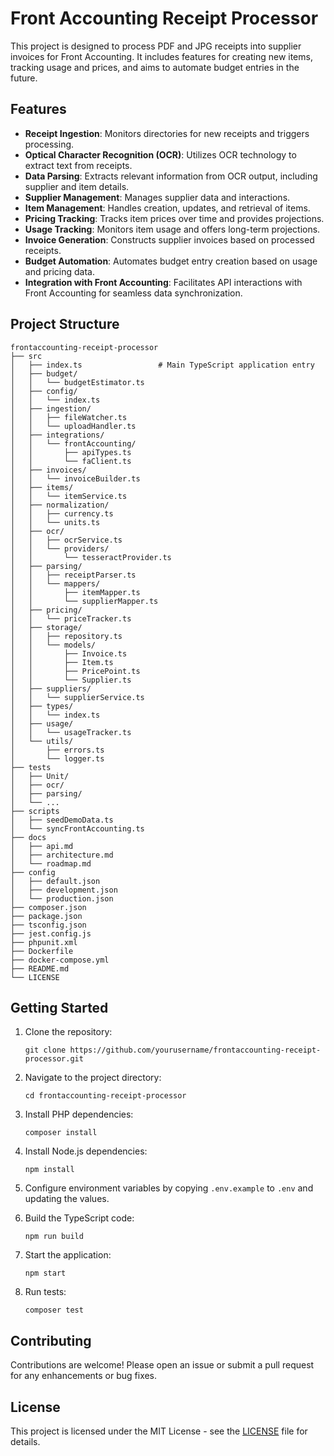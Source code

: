 # Front Accounting Receipt Processor

This project is designed to process PDF and JPG receipts into supplier invoices for Front Accounting. It includes features for creating new items, tracking usage and prices, and aims to automate budget entries in the future.

## Features

- **Receipt Ingestion**: Monitors directories for new receipts and triggers processing.
- **Optical Character Recognition (OCR)**: Utilizes OCR technology to extract text from receipts.
- **Data Parsing**: Extracts relevant information from OCR output, including supplier and item details.
- **Supplier Management**: Manages supplier data and interactions.
- **Item Management**: Handles creation, updates, and retrieval of items.
- **Pricing Tracking**: Tracks item prices over time and provides projections.
- **Usage Tracking**: Monitors item usage and offers long-term projections.
- **Invoice Generation**: Constructs supplier invoices based on processed receipts.
- **Budget Automation**: Automates budget entry creation based on usage and pricing data.
- **Integration with Front Accounting**: Facilitates API interactions with Front Accounting for seamless data synchronization.

## Project Structure

```
frontaccounting-receipt-processor
├── src
│   ├── index.ts                 # Main TypeScript application entry
│   ├── budget/
│   │   └── budgetEstimator.ts
│   ├── config/
│   │   └── index.ts
│   ├── ingestion/
│   │   ├── fileWatcher.ts
│   │   └── uploadHandler.ts
│   ├── integrations/
│   │   └── frontAccounting/
│   │       ├── apiTypes.ts
│   │       └── faClient.ts
│   ├── invoices/
│   │   └── invoiceBuilder.ts
│   ├── items/
│   │   └── itemService.ts
│   ├── normalization/
│   │   ├── currency.ts
│   │   └── units.ts
│   ├── ocr/
│   │   ├── ocrService.ts
│   │   └── providers/
│   │       └── tesseractProvider.ts
│   ├── parsing/
│   │   ├── receiptParser.ts
│   │   └── mappers/
│   │       ├── itemMapper.ts
│   │       └── supplierMapper.ts
│   ├── pricing/
│   │   └── priceTracker.ts
│   ├── storage/
│   │   ├── repository.ts
│   │   └── models/
│   │       ├── Invoice.ts
│   │       ├── Item.ts
│   │       ├── PricePoint.ts
│   │       └── Supplier.ts
│   ├── suppliers/
│   │   └── supplierService.ts
│   ├── types/
│   │   └── index.ts
│   ├── usage/
│   │   └── usageTracker.ts
│   └── utils/
│       ├── errors.ts
│       └── logger.ts
├── tests
│   ├── Unit/
│   ├── ocr/
│   ├── parsing/
│   └── ...
├── scripts
│   ├── seedDemoData.ts
│   └── syncFrontAccounting.ts
├── docs
│   ├── api.md
│   ├── architecture.md
│   └── roadmap.md
├── config
│   ├── default.json
│   ├── development.json
│   └── production.json
├── composer.json
├── package.json
├── tsconfig.json
├── jest.config.js
├── phpunit.xml
├── Dockerfile
├── docker-compose.yml
├── README.md
└── LICENSE
```

## Getting Started

1. Clone the repository:
   ```
   git clone https://github.com/yourusername/frontaccounting-receipt-processor.git
   ```

2. Navigate to the project directory:
   ```
   cd frontaccounting-receipt-processor
   ```

3. Install PHP dependencies:
   ```
   composer install
   ```

4. Install Node.js dependencies:
   ```
   npm install
   ```

5. Configure environment variables by copying `.env.example` to `.env` and updating the values.

6. Build the TypeScript code:
   ```
   npm run build
   ```

7. Start the application:
   ```
   npm start
   ```

8. Run tests:
   ```
   composer test
   ```

## Contributing

Contributions are welcome! Please open an issue or submit a pull request for any enhancements or bug fixes.

## License

This project is licensed under the MIT License - see the [LICENSE](LICENSE) file for details.